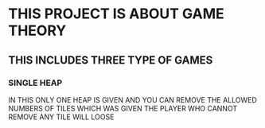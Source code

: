 # THIS PROJECT IS ABOUT GAME THEORY

## THIS INCLUDES THREE TYPE OF GAMES

### SINGLE HEAP

IN THIS ONLY ONE HEAP IS GIVEN AND YOU CAN REMOVE THE ALLOWED NUMBERS OF TILES WHICH WAS GIVEN THE PLAYER WHO CANNOT REMOVE ANY TILE WILL LOOSE
